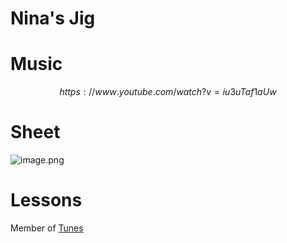 # Nina's Jig   
# Music   

$$
https://www.youtube.com/watch?v=iu3uTaf1aUw
$$
# Sheet   
![image.png](files/image_1p.png)    
# Lessons   
   
Member of [Tunes](tunes.md)    
